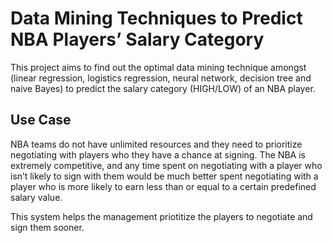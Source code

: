 # Data Mining Techniques to Predict NBA Players’ Salary Category 
This project aims to find out the optimal data mining technique amongst (linear regression, logistics regression, neural network, decision tree and naive Bayes) to predict the salary category (HIGH/LOW) of an NBA player.

## Use Case
NBA teams do not have unlimited resources and they need to prioritize negotiating with players who they have a chance at signing. The NBA is extremely competitive, and any time spent on negotiating with a player who isn’t likely to sign with them would be much better spent negotiating with a player who is more likely to earn less than or equal to a certain predefined salary value.

This system helps the management priotitize the players to negotiate and sign them sooner.





